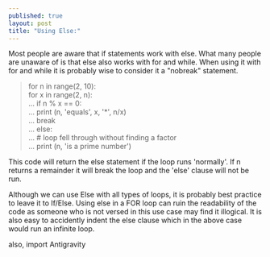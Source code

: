 ```yaml
---
published: true
layout: post
title: "Using Else:"
---
```


Most people are aware that if statements work with else. What many people are unaware of is that else also works with for and while. When using it with for and while it is probably wise to consider it a "nobreak" statement.



> for n in range(2, 10): <br>
    for x in range(2, n): <br>
...         if n % x == 0: <br>
...             print (n, 'equals', x, '*', n/x)<br>
...             break<br>
...     else:<br>
...         # loop fell through without finding a factor<br>
...         print  (n, 'is a prime number')<br>


This code will return the else statement if the loop runs 'normally'. If n returns a remainder it will break the loop and the 'else' clause will not be run.  

Although we can use Else with all types of loops, it is probably best practice to leave it to If/Else. Using else in a FOR loop can ruin the readability of the code as someone who is not versed in this use case may find it illogical. It is also easy to accidently indent the else clause which  in the above case would run an infinite loop.

also, import Antigravity